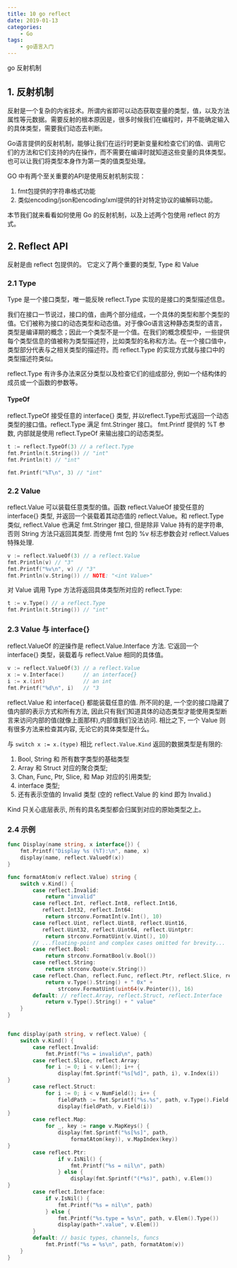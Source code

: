 ```yaml
---
title: 10 go reflect
date: 2019-01-13
categories:
    - Go
tags:
    - go语言入门
---
```


go  反射机制
<!-- more -->

## 1. 反射机制
反射是一个复杂的内省技术。所谓内省即可以动态获取变量的类型，值，以及方法属性等元数据。需要反射的根本原因是，很多时候我们在编程时，并不能确定输入的具体类型，需要我们动态去判断。

Go语言提供的反射机制，能够让我们在运行时更新变量和检查它们的值、调用它们的方法和它们支持的内在操作，而不需要在编译时就知道这些变量的具体类型。也可以让我们将类型本身作为第一类的值类型处理。

GO 中有两个至关重要的API是使用反射机制实现：
1. fmt包提供的字符串格式功能
2. 类似encoding/json和encoding/xml提供的针对特定协议的编解码功能。

本节我们就来看看如何使用 Go 的反射机制，以及上述两个包使用 reflect 的方式。


## 2. Reflect API
反射是由 reflect 包提供的。 它定义了两个重要的类型, Type 和 Value

### 2.1 Type
Type 是一个接口类型，唯一能反映 reflect.Type 实现的是接口的类型描述信息。

我们在接口一节说过，接口的值，由两个部分组成，一个具体的类型和那个类型的值。它们被称为接口的动态类型和动态值。对于像Go语言这种静态类型的语言，类型是编译期的概念；因此一个类型不是一个值。在我们的概念模型中，一些提供每个类型信息的值被称为类型描述符，比如类型的名称和方法。在一个接口值中，类型部分代表与之相关类型的描述符。而 reflect.Type 的实现方式就与接口中的类型描述符类似。

reflect.Type 有许多办法来区分类型以及检查它们的组成部分, 例如一个结构体的成员或一个函数的参数等。

#### TypeOf
reflect.TypeOf 接受任意的 interface{} 类型, 并以reflect.Type形式返回一个动态类型的接口值。reflect.Type 满足 fmt.Stringer 接口。 fmt.Printf 提供的 %T 参数, 内部就是使用 reflect.TypeOf 来输出接口的动态类型。

```Go
t := reflect.TypeOf(3) // a reflect.Type
fmt.Println(t.String()) // "int"
fmt.Println(t) // "int"

fmt.Printf("%T\n", 3) // "int"
```


### 2.2 Value
reflect.Value 可以装载任意类型的值。函数 reflect.ValueOf 接受任意的 interface{} 类型, 并返回一个装载着其动态值的 reflect.Value。和 reflect.Type 类似, reflect.Value 也满足 fmt.Stringer 接口, 但是除非 Value 持有的是字符串, 否则 String 方法只返回其类型. 而使用 fmt 包的 %v 标志参数会对 reflect.Values 特殊处理.

```Go
v := reflect.ValueOf(3) // a reflect.Value
fmt.Println(v) // "3"
fmt.Printf("%v\n", v) // "3"
fmt.Println(v.String()) // NOTE: "<int Value>"
```

对 Value 调用 Type 方法将返回具体类型所对应的 reflect.Type:
```Go
t := v.Type() // a reflect.Type
fmt.Println(t.String()) // "int"
```

### 2.3 Value 与 interface{}
reflect.ValueOf 的逆操作是 reflect.Value.Interface 方法. 它返回一个 interface{} 类型，装载着与 reflect.Value 相同的具体值。

```Go
v := reflect.ValueOf(3) // a reflect.Value
x := v.Interface()      // an interface{}
i := x.(int)            // an int
fmt.Printf("%d\n", i)   // "3
```

reflect.Value 和 interface{} 都能装载任意的值. 所不同的是, 一个空的接口隐藏了值内部的表示方式和所有方法, 因此只有我们知道具体的动态类型才能使用类型断言来访问内部的值(就像上面那样),内部值我们没法访问. 相比之下, 一个 Value 则有很多方法来检查其内容, 无论它的具体类型是什么。

与 `switch x := x.(type)` 相比 `reflect.Value.Kind` 返回的数据类型是有限的:
1. Bool, String 和 所有数字类型的基础类型
2. Array 和 Struct 对应的聚合类型;
3. Chan, Func, Ptr, Slice, 和 Map 对应的引用类型;
4. interface 类型;
5. 还有表示空值的 Invalid 类型 (空的 reflect.Value 的 kind 即为 Invalid.)

 Kind 只关心底层表示, 所有的具名类型都会归属到对应的原始类型之上。

 ### 2.4 示例

```Go
func Display(name string, x interface{}) {
	fmt.Printf("Display %s (%T):\n", name, x)
	display(name, reflect.ValueOf(x))
}

func formatAtom(v reflect.Value) string {
	switch v.Kind() {
		case reflect.Invalid:
			return "invalid"
		case reflect.Int, reflect.Int8, reflect.Int16,
		   reflect.Int32, reflect.Int64:
			return strconv.FormatInt(v.Int(), 10)
		case reflect.Uint, reflect.Uint8, reflect.Uint16,
		   reflect.Uint32, reflect.Uint64, reflect.Uintptr:
			return strconv.FormatUint(v.Uint(), 10)
		// ...floating‐point and complex cases omitted for brevity...
		case reflect.Bool:
			return strconv.FormatBool(v.Bool())
		case reflect.String:
			return strconv.Quote(v.String())
		case reflect.Chan, reflect.Func, reflect.Ptr, reflect.Slice, reflect.Map:
			return v.Type().String() + " 0x" +
				strconv.FormatUint(uint64(v.Pointer()), 16)
		default: // reflect.Array, reflect.Struct, reflect.Interface
			return v.Type().String() + " value"
	}
}


func display(path string, v reflect.Value) {
	switch v.Kind() {
		case reflect.Invalid:
			fmt.Printf("%s = invalid\n", path)
		case reflect.Slice, reflect.Array:
			for i := 0; i < v.Len(); i++ {
				display(fmt.Sprintf("%s[%d]", path, i), v.Index(i))
}
		case reflect.Struct:
			for i := 0; i < v.NumField(); i++ {
				fieldPath := fmt.Sprintf("%s.%s", path, v.Type().Field(i).Name)
				display(fieldPath, v.Field(i))
}
		case reflect.Map:
			for _, key := range v.MapKeys() {
				display(fmt.Sprintf("%s[%s]", path,
					formatAtom(key)), v.MapIndex(key))
}
		case reflect.Ptr:
				if v.IsNil() {
					fmt.Printf("%s = nil\n", path)
				} else {
					display(fmt.Sprintf("(*%s)", path), v.Elem())
}
		case reflect.Interface:
			if v.IsNil() {
				fmt.Printf("%s = nil\n", path)
			} else {
				fmt.Printf("%s.type = %s\n", path, v.Elem().Type())
				display(path+".value", v.Elem())
		}
		default: // basic types, channels, funcs
			fmt.Printf("%s = %s\n", path, formatAtom(v))
	}
}
```
